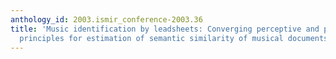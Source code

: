 ```yaml
---
anthology_id: 2003.ismir_conference-2003.36
title: 'Music identification by leadsheets: Converging perceptive and productive musical
  principles for estimation of semantic similarity of musical documents'
---
```

